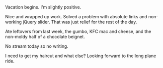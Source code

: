 Vacation begins. I'm slightly positive.

Nice and wrapped up work. Solved a problem with absolute links and non-working jQuery slider. That was just relief for the rest of the day.

Ate leftovers from last week, the gumbo, KFC mac and cheese, and the non-moldy half of a chocolate beignet.

No stream today so no writing.

I need to get my haircut and what else? Looking forward to the long plane ride.
